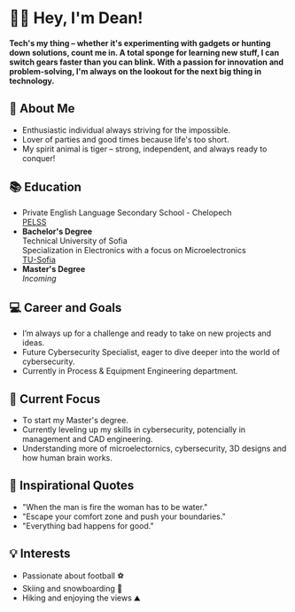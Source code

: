 # 👋🏽 Hey, I'm Dean!
 ####   Tech's my thing – whether it's experimenting with gadgets or hunting down solutions, count me in. A total sponge for learning new stuff, I can switch gears faster than you can blink. With a passion for innovation and problem-solving, I'm always on the lookout for the next big thing in technology.
## 🚀 About Me
- Enthusiastic individual always striving for the impossible.
- Lover of parties and good times because life's too short.
- My spirit animal is tiger – strong, independent, and always ready to conquer!
## 📚 Education
- Private English Language Secondary School - Chelopech  
  [PELSS](https://www.pelss-chelopech.bg/bg/)
- **Bachelor's Degree**  
  Technical University of Sofia  
  Specialization in Electronics with a focus on Microelectronics  
  [TU-Sofia](https://www.tu-sofia.bg/)
- **Master's Degree**  
  *Incoming*

## 💻 Career and Goals
- I’m always up for a challenge and ready to take on new projects and ideas.
- Future Cybersecurity Specialist, eager to dive deeper into the world of cybersecurity.
- Currently in Process & Equipment Engineering department. 
## 🌱 Current Focus
- Тo start my Master's degree.
- Currently leveling up my skills in cybersecurity, potencially in management and CAD engineering.
- Understanding more of microelectornics, cybersecurity, 3D designs and how human brain works.
## 💭 Inspirational Quotes
- "When the man is fire the woman has to be water."
- "Escape your comfort zone and push your boundaries."
- "Everything bad happens for good."
## 💡 Interests
- Passionate about football ⚽
- Skiing and snowboarding 🎿
- Hiking and enjoying the views ⛰️
